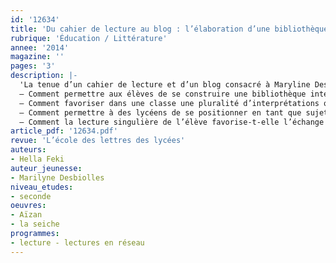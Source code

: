 ```yaml
---
id: '12634'
title: 'Du cahier de lecture au blog : l’élaboration d’une bibliothèque intérieure'
rubrique: 'Éducation / Littérature'
annee: '2014'
magazine: ''
pages: '3'
description: |-
  'La tenue d’un cahier de lecture et d’un blog consacré à Maryline Desbiolles a permis à des élèves de seconde de partager leurs travaux, mais également de progresser dans leurs apprentissages. Cette expérience a amené l’auteur de l’article à formaliser un certain nombre de questions de méthode transposables à toute classe :
  – Comment permettre aux élèves de se construire une bibliothèque intérieure grâce à une expérience de lecture en réseau ?
  – Comment favoriser dans une classe une pluralité d’interprétations qui prenne en compte les liens entre ces différentes lectures ?
  – Comment permettre à des lycéens de se positionner en tant que sujets-lecteurs autonomes, tout en échangeant sur leur manière d’appréhender  l’œuvre d’un auteur ?
  – Comment la lecture singulière de l’élève favorise-t-elle l’échange collectif ?'
article_pdf: '12634.pdf'
revue: 'L’école des lettres des lycées'
auteurs:
- Hella Feki
auteur_jeunesse:
- Marilyne Desbiolles
niveau_etudes:
- seconde
oeuvres:
- Aïzan
- la seiche
programmes:
- lecture - lectures en réseau
---
```

